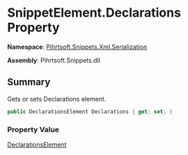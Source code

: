 # SnippetElement\.Declarations Property

**Namespace**: [Pihrtsoft.Snippets.Xml.Serialization](../../README.md)

**Assembly**: Pihrtsoft\.Snippets\.dll

## Summary

Gets or sets Declarations element\.

```csharp
public DeclarationsElement Declarations { get; set; }
```

### Property Value

[DeclarationsElement](../../DeclarationsElement/README.md)

